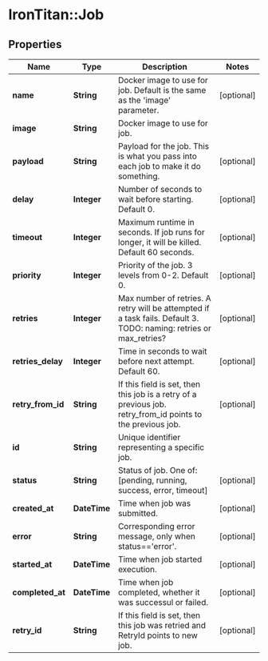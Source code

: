 # IronTitan::Job

## Properties
Name | Type | Description | Notes
------------ | ------------- | ------------- | -------------
**name** | **String** | Docker image to use for job. Default is the same as the &#39;image&#39; parameter. | [optional] 
**image** | **String** | Docker image to use for job. | 
**payload** | **String** | Payload for the job.  This is what you pass into each job to make it do something. | [optional] 
**delay** | **Integer** | Number of seconds to wait before starting. Default 0. | [optional] 
**timeout** | **Integer** | Maximum runtime in seconds. If job runs for longer, it will be killed. Default 60 seconds. | [optional] 
**priority** | **Integer** | Priority of the job. 3 levels from 0-2. Default 0. | [optional] 
**retries** | **Integer** | Max number of retries. A retry will be attempted if a task fails. Default 3. TODO: naming: retries or max_retries? | [optional] 
**retries_delay** | **Integer** | Time in seconds to wait before next attempt. Default 60. | [optional] 
**retry_from_id** | **String** | If this field is set, then this job is a retry of a previous job. retry_from_id points to the previous job. | [optional] 
**id** | **String** | Unique identifier representing a specific job. | 
**status** | **String** | Status of job. One of: [pending, running, success, error, timeout] | [optional] 
**created_at** | **DateTime** | Time when job was submitted. | [optional] 
**error** | **String** | Сorresponding error message, only when status==&#39;error&#39;. | [optional] 
**started_at** | **DateTime** | Time when job started execution. | [optional] 
**completed_at** | **DateTime** | Time when job completed, whether it was successul or failed. | [optional] 
**retry_id** | **String** | If this field is set, then this job was retried and RetryId points to new job. | [optional] 


